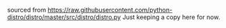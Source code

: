 sourced from https://raw.githubusercontent.com/python-distro/distro/master/src/distro/distro.py
Just keeping a copy here for now.

